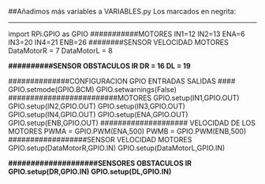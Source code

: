 ##Añadimos más variables a VARIABLES.py
Los marcados en negrita:
<hr />
import RPi.GPIO as GPIO
###########MOTORES
IN1=12
IN2=13
ENA=6
IN3=20
IN4=21
ENB=26
########SENSOR VELOCIDAD MOTORES
DataMotorR = 7
DataMotorL = 8

**##########SENSOR OBSTACULOS IR
DR = 16
DL = 19**

##############CONFIGURACION GPIO ENTRADAS SALIDAS ####
GPIO.setmode(GPIO.BCM)
GPIO.setwarnings(False)
#########################MOTORES
GPIO.setup(IN1,GPIO.OUT)
GPIO.setup(IN2,GPIO.OUT)
GPIO.setup(IN3,GPIO.OUT)
GPIO.setup(IN4,GPIO.OUT)
GPIO.setup(ENA,GPIO.OUT)
GPIO.setup(ENB,GPIO.OUT)
#################### VELOCIDAD DE LOS MOTORES
PWMA = GPIO.PWM(ENA,500)
PWMB = GPIO.PWM(ENB,500)
##################SENSOR VELOCIDAD MOTORES
GPIO.setup(DataMotorR,GPIO.IN)
GPIO.setup(DataMotorL,GPIO.IN)

**####################SENSORES OBSTACULOS IR
GPIO.setup(DR,GPIO.IN)
GPIO.setup(DL,GPIO.IN)**




